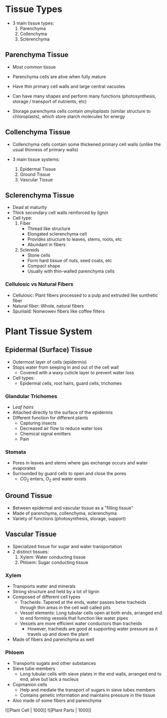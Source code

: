 # Tissue Types

- 3 main tissue types:
	1. Parenchyma
	2. Collenchyma
	3. Sclerenchyma

## Parenchyma Tissue
- Most common tissue
- Parenchyma cells are alive when fully mature
- Have thin primary cell walls and large central vacuoles
- Can have many shapes and perform many functions (photosynthesis, storage / transport of nutrients, etc)

- Storage parenchyma cells contain *amyloplasts* (similar structure to chloroplasts), which store starch molecules for energy

## Collenchyma Tissue
- Collenchyma cells contain some thickened primary cell walls (unlike the usual thinness of primary walls)

- 3 main tissue systems:
	1. Epidermal Tissue
	2. Ground Tissue
	3. Vascular Tissue





## Sclerenchyma Tissue
- Dead at maturity
- Thick secondary cell walls reinforced by *lignin*
- Cell type:
	1. Fiber
		- Thread like structure
		- Elongated sclerenchyma cell
		- Provides structure to leaves, stems, roots, etc
		- Abundant in fibers
	2. Sclereids
		- Stone cells
		- Form hard tissue of nuts, seed coats, etc
		- Compact shape
		- Usually with thin-walled parenchyma cells

### Cellulosic vs Natural Fibers
- Cellulosic: Plant fibers processed to a pulp and extruded like sunthetic fiber
- Natural fiber: Whole, natural fibers
- Spunlaid: Nonwowev fibers like coffee filters


# Plant Tissue System
## Epidermal (Surface) Tissue
- Outermost layer of cells (epidermis)
- Stops water from seeping in and out of the cell wall
	- Covered with a waxy cuticle layer to prevent water loss
- Cell types:
	- Epidermal cells, root hairs, guard cells, trichomes

### Glandular Trichomes
- *Leaf hairs*
- Attached directly to the surface of the epidermis
- Different function for different plants
	- Capturing insects
	- Decreased air flow to reduce water loss
	- Chemical signal emitters
	- Pain

### Stomata
- Pores in leaves and stems where gas exchange occurs and water evaporates
- Surrounded by guard cells to open and close the pores
	- $CO_{2}$ enters, $O_{2}$ and water exists

## Ground Tissue
- Between epidermal and vascular tissue as a "filling tissue"
- Made of parenchyma, collenchyma, sclerenchyma
- Variety of functions (photosynthesis, storage, support)

## Vascular Tissue
- Specialized tissue for sugar and water transportation
- 2 distinct tissues:
	1. Xylem: Water conducting tissue
	2. Phloem: Sugar conducting tissue

### Xylem
- Transports water and minerals
- Strong structure and held by a lot of lignin
- Composed of different cell types
	- Tracheids: Tapered at the ends, water passes betw tracheids through thin areas in the cell wall called pits
	- Vessel elements: Long tubular cells open at both ends, arranged end to end forming vessels that function like water pipes
	- Vessels are more efficient water conductors than tracheids
		- However, tracheids are good at supporting water pressure as it travels up and down the plant
- Made of fibers and parenchyma as well

### Phloem
- Transports sugats and other substances
- Sieve tube members
	- Long tubular cells with sieve plates in the end walls, arranged end to end, alive but lack a nucleus
- Copmanion cells
	- Help and mediate the transport of sugars in sieve tubes members
	- Contains genetic information and maintains pressure in the tissue
- Also made of some fibers and parenchyma

![[Plant Cell | 1000]]
![[Plant Parts | 1000]]
